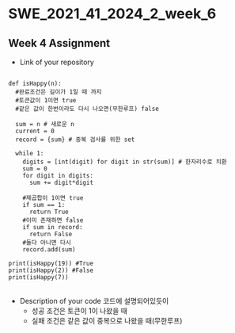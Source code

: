 # SWE_2021_41_2024_2_week_6

## Week 4 Assignment 
* Link of your repository
<pre>
<code>
def isHappy(n):
  #완료조건은 길이가 1일 때 까지
  #토큰값이 1이면 true
  #같은 값이 한번이라도 다시 나오면(무한루프) false

  sum = n # 새로운 n
  current = 0
  record = {sum} # 중복 검사를 위한 set

  while 1:
    digits = [int(digit) for digit in str(sum)] # 한자리수로 치환
    sum = 0
    for digit in digits:
      sum += digit*digit

    #제곱합이 1이면 true
    if sum == 1:
      return True
    #이미 존재하면 false
    if sum in record:
      return False
    #둘다 아니면 다시
    record.add(sum)

print(isHappy(19)) #True
print(isHappy(2)) #False
print(isHappy(7))
</code>
</pre>
* Description of your code
코드에 설명되어있듯이
  * 성공 조건은 토큰이 1이 나왔을 때
  * 실패 조건은 같은 값이 중복으로 나왔을 때(무한루프)
